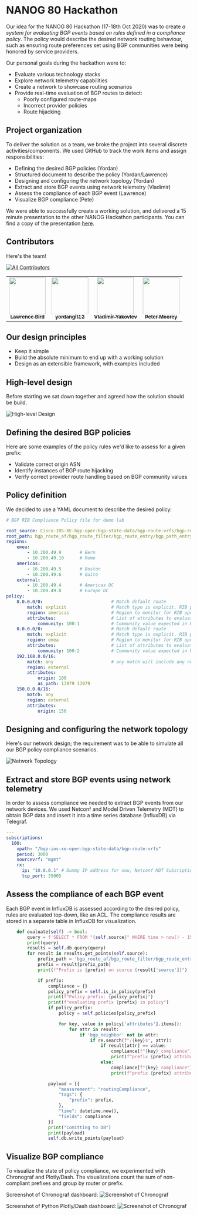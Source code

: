 # NANOG 80 Hackathon

Our idea for the NANOG 80 Hackathon (17-18th Oct 2020) was to create *a system for evaluating BGP events based on rules defined in a compliance policy*.  The policy would describe the desired network routing behaviour, such as ensuring route preferences set using BGP communities were being honored by service providers.

Our personal goals during the hackathon were to:

- Evaluate various technology stacks
- Explore network telemetry capabilities
- Create a network to showcase routing scenarios
- Provide real-time evaluation of BGP routes to detect:
  * Poorly configured route-maps
  * Incorrect provider policies
  * Route hijacking

## Project organization

To deliver the solution as a team, we broke the project into several discrete activities/components.  We used GitHub to track the work items and assign responsibilities:

- Defining the desired BGP policies (Yordan)
- Structured document to describe the policy (Yordan/Lawrence)
- Designing and configuring the network topology (Yordan)
- Extract and store BGP events using network telemetry (Vladimir)
- Assess the compliance of each BGP event (Lawrence)
- Visualize BGP compliance (Pete)

We were able to successfully create a working solution, and delivered a 15 minute presentation to the other NANOG Hackathon participants.  You can find a copy of the presentation [here](https://github.com/petermoorey/NANOG-80-Hackathon/blob/main/docs/NANOG%20Presentation.pdf).

## Contributors

Here's the team!

<!-- ALL-CONTRIBUTORS-BADGE:START - Do not remove or modify this section -->
[![All Contributors](https://img.shields.io/badge/all_contributors-4-orange.svg?style=flat-square)](#contributors-)
<!-- ALL-CONTRIBUTORS-BADGE:END -->

<!-- ALL-CONTRIBUTORS-LIST:START - Do not remove or modify this section -->
<!-- prettier-ignore-start -->
<!-- markdownlint-disable -->
<table>
  <tr>
    <td align="center"><a href="https://github.com/TheBirdsNest"><img src="https://avatars3.githubusercontent.com/u/31070227?v=4" width="100px;" alt=""/><br /><sub><b>Lawrence Bird</b></sub></a><br /><a href="https://github.com/petermoorey/NANOG-80-Hackathon/commits?author=TheBirdsNest" title="Code"></a></td>
    <td align="center"><a href="https://github.com/yordangit12"><img src="https://avatars1.githubusercontent.com/u/47042822?v=4" width="100px;" alt=""/><br /><sub><b>yordangit12</b></sub></a><br /><a href="#infra-yordangit12" title="Infrastructure (Hosting, Build-Tools, etc)"></a></td>
    <td align="center"><a href="https://github.com/VladimirGHC"><img src="https://avatars1.githubusercontent.com/u/72935381?v=4" width="100px;" alt=""/><br /><sub><b>Vladimir Yakovlev</b></sub></a><br /><a href="https://github.com/petermoorey/NANOG-80-Hackathon/commits?author=VladimirGHC" title="Code"></a></td>
    <td align="center"><a href="https://www.linkedin.com/in/pmoorey"><img src="https://avatars3.githubusercontent.com/u/10014623?v=4" width="100px;" alt=""/><br /><sub><b>Peter Moorey</b></sub></a><br /><a href="https://github.com/petermoorey/NANOG-80-Hackathon/commits?author=petermoorey" title="Code"></a></td>
  </tr>
</table>

<!-- markdownlint-enable -->
<!-- prettier-ignore-end -->
<!-- ALL-CONTRIBUTORS-LIST:END -->

## Our design principles

- Keep it simple
- Build the absolute minimum to end up with a working solution
- Design as an extensible framework, with examples included

## High-level design

Before starting we sat down together and agreed how the solution should be build.

![High-level Design](https://github.com/petermoorey/NANOG-80-Hackathon/blob/main/docs/SystemDesign.drawio.svg)

## Defining the desired BGP policies

Here are some examples of the policy rules we'd like to assess for a given prefix:

- Validate correct origin ASN 
- Identify instances of BGP route hijacking
- Verify correct provider route handling based on BGP community values

## Policy definition

We decided to use a YAML document to describe the desired policy:

```yaml
# BGP RIB Compliance Policy file for demo lab

root_source: Cisco-IOS-XE-bgp-oper:bgp-state-data/bgp-route-vrfs/bgp-route-vrf
root_path: bgp_route_af/bgp_route_filter/bgp_route_entry/bgp_path_entry/
regions:
    emea:
        - 10.200.49.9       # Bern
        - 10.200.49.10      # Rome
    americas:
        - 10.200.49.5       # Boston
        - 10.200.49.6       # Quito
    external:
        - 10.200.49.4       # Americas DC
        - 10.200.49.8       # Europe DC
policy:
    0.0.0.0/0:                          # Match default route
        match: explicit                 # Match type is explicit. RIB prefix must match 0.0.0.0/0 exactly
        region: americas                # Region to monitor for RIB updates on
        attributes:                     # List of attributes to evaluate and expected values
            community: 100:1            # Community value expected in RIB update
    0.0.0.0/0:                          # Match default route
        match: explicit                 # Match type is explicit. RIB prefix must match 0.0.0.0/0 exactly
        region: emea                    # Region to monitor for RIB updates on
        attributes:                     # List of attributes to evaluate and expected values
            community: 100:2            # Community value expected in RIB update
    192.168.0.0/16:
        match: any                      # any match will include any network prefix that is within the subnet, or the subnet itself
        region: external
        attributes:
            origin: 100
            as_path: 13979 13979
    150.0.0.0/16:
        match: any
        region: external
        attributes:
            origin: 150
```

## Designing and configuring the network topology

Here's our network design; the requirement was to be able to simulate all our BGP policy compliance scenarios.

![Network Topology](https://github.com/petermoorey/NANOG-80-Hackathon/blob/main/docs/images/Network%20Topology.png)

## Extract and store BGP events using network telemetry

In order to assess compliance we needed to extract BGP events from our network devices.  We used Netconf and Model Driven Telemetry (MDT) to obtain BGP data and insert it into a time series database (InfluxDB) via Telegraf.

```yaml
---
subscriptions:
  100:
    xpath: "/bgp-ios-xe-oper:bgp-state-data/bgp-route-vrfs"
    period: 3000
    sourcevrf: "mgmt"
    rx:
      ip: "10.0.0.1" # Dummy IP address for now, Netconf MDT Subsription script changes it to the IP address which is supplied to the script
      tcp_port: 35005
```

## Assess the compliance of each BGP event

Each BGP event in InfluxDB is assessed according to the desired policy, rules are evaluated top-down, like an ACL.  The compliance results are stored in a separate table in InfluxDB for visualization.

```python
    def evaluate(self) -> bool:
        query = f'SELECT * FROM "{self.source}" WHERE time > now() - 15s'
        print(query)
        results = self.db.query(query)
        for result in results.get_points(self.source):
            prefix_path = 'bgp_route_af/bgp_route_filter/bgp_route_entry/prefix'
            prefix = result[prefix_path]
            print(f"Prefix is {prefix} on source {result['source']}")

            if prefix:
                compliance = {}
                policy_prefix = self.is_in_policy(prefix)
                print(f"Policy prefix: {policy_prefix}")
                print(f"evaluating prefix {prefix} in policy")
                if policy_prefix:
                    policy = self.policies[policy_prefix]

                    for key, value in policy['attributes'].items():
                        for attr in result:
                            if 'bgp_neighbor' not in attr:
                                if re.search(f"/{key}$", attr):
                                    if result[attr] == value:
                                        compliance[f"{key}_compliance"] = 0
                                        print(f"prefix {prefix} attribute {key} is {result[attr]} which is compliant based on {value} from source {result['source']}")
                                    else:
                                        compliance[f"{key}_compliance"] = 1
                                        print(f"prefix {prefix} attribute {key} is {result[attr]} which is non-compliant based on {value} from source {result['source']}")

                payload = [{
                    "measurement": "routingCompliance",
                    "tags": {
                        "prefix": prefix,
                    },
                    "time": datetime.now(),
                    "fields": compliance
                }]
                print("Comitting to DB")
                print(payload)
                self.db.write_points(payload)
```

## Visualize BGP compliance

To visualize the state of policy compliance, we experimented with Chronograf and Plotly/Dash.  The visualizations count the sum of non-compliant prefixes and group by router or prefix.

Screenshot of Chronograf dashboard:
![Screenshot of Chronograf](https://github.com/petermoorey/NANOG-80-Hackathon/blob/main/docs/images/Chronograf.jpg?raw=true)

Screenshot of Python Plotly/Dash dashboard:
![Screenshot of Chronograf](https://github.com/petermoorey/NANOG-80-Hackathon/blob/main/docs/images/Plotly.jpg?raw=true)
